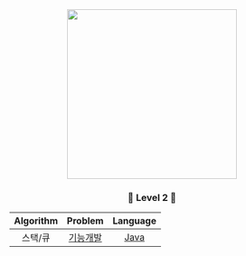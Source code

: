 <div align="center">
<img src="https://programmers.co.kr/assets/img-meta-programmers-e00862a7c9acd8ef5164f8c85b3ab0127d083ab59b3a98d7219690bd3570bf35.png" height="300">

### <center>🥈 Level 2 🥈</center>

| Algorithm |  Problem  |  Language  |
|:---------:|:---------:|:----------:|
| 스택/큐 | [기능개발](https://programmers.co.kr/learn/courses/30/lessons/42586) | [Java](./src/[PRGMS]42586_기능개발.java) |

</div>